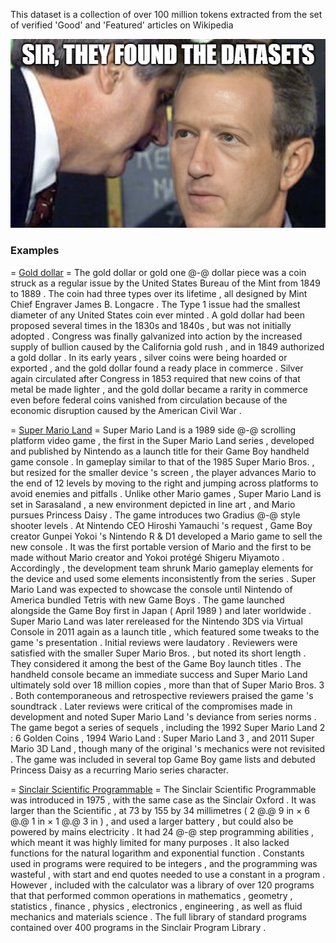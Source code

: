 This dataset is a collection of over 100 million tokens extracted from the set of verified 'Good' and 'Featured' articles on Wikipedia

![](memes/the-datasets.jpg)
### Examples

= [Gold dollar](https://en.wikipedia.org/wiki/Gold_dollar) =
 The gold dollar or gold one @-@ dollar piece was a coin struck as a regular issue by the United States Bureau of the Mint from 1849 to 1889 . The coin had three types over its lifetime , all designed by Mint Chief Engraver James B. Longacre . The Type 1 issue had the smallest diameter of any United States coin ever minted .
 A gold dollar had been proposed several times in the 1830s and 1840s , but was not initially adopted . Congress was finally galvanized into action by the increased supply of bullion caused by the California gold rush , and in 1849 authorized a gold dollar . In its early years , silver coins were being hoarded or exported , and the gold dollar found a ready place in commerce . Silver again circulated after Congress in 1853 required that new coins of that metal be made lighter , and the gold dollar became a rarity in commerce even before federal coins vanished from circulation because of the economic disruption caused by the American Civil War .

= [Super Mario Land](https://en.wikipedia.org/wiki/Super_Mario_Land) =
 Super Mario Land is a 1989 side @-@ scrolling platform video game , the first in the Super Mario Land series , developed and published by Nintendo as a launch title for their Game Boy handheld game console . In gameplay similar to that of the 1985 Super Mario Bros. , but resized for the smaller device 's screen , the player advances Mario to the end of 12 levels by moving to the right and jumping across platforms to avoid enemies and pitfalls . Unlike other Mario games , Super Mario Land is set in Sarasaland , a new environment depicted in line art , and Mario pursues Princess Daisy . The game introduces two Gradius @-@ style shooter levels .
 At Nintendo CEO Hiroshi Yamauchi 's request , Game Boy creator Gunpei Yokoi 's Nintendo R & D1 developed a Mario game to sell the new console . It was the first portable version of Mario and the first to be made without Mario creator and Yokoi protégé Shigeru Miyamoto . Accordingly , the development team shrunk Mario gameplay elements for the device and used some elements inconsistently from the series . Super Mario Land was expected to showcase the console until Nintendo of America bundled Tetris with new Game Boys . The game launched alongside the Game Boy first in Japan ( April 1989 ) and later worldwide . Super Mario Land was later rereleased for the Nintendo 3DS via Virtual Console in 2011 again as a launch title , which featured some tweaks to the game 's presentation .
 Initial reviews were laudatory . Reviewers were satisfied with the smaller Super Mario Bros. , but noted its short length . They considered it among the best of the Game Boy launch titles . The handheld console became an immediate success and Super Mario Land ultimately sold over 18 million copies , more than that of Super Mario Bros. 3 . Both contemporaneous and retrospective reviewers praised the game 's soundtrack . Later reviews were critical of the compromises made in development and noted Super Mario Land 's deviance from series norms . The game begot a series of sequels , including the 1992 Super Mario Land 2 : 6 Golden Coins , 1994 Wario Land : Super Mario Land 3 , and 2011 Super Mario 3D Land , though many of the original 's mechanics were not revisited . The game was included in several top Game Boy game lists and debuted Princess Daisy as a recurring Mario series character.

= [Sinclair Scientific Programmable](https://en.wikipedia.org/wiki/Sinclair_Scientific#Sinclair_Scientific_Programmable) =
 The Sinclair Scientific Programmable was introduced in 1975 , with the same case as the Sinclair Oxford . It was larger than the Scientific , at 73 by 155 by 34 millimetres ( 2 @.@ 9 in × 6 @.@ 1 in × 1 @.@ 3 in ) , and used a larger  battery , but could also be powered by mains electricity .
 It had 24 @-@ step programming abilities , which meant it was highly limited for many purposes . It also lacked functions for the natural logarithm and exponential function . Constants used in programs were required to be integers , and the programming was wasteful , with start and end quotes needed to use a constant in a program .
 However , included with the calculator was a library of over 120 programs that that performed common operations in mathematics , geometry , statistics , finance , physics , electronics , engineering , as well as fluid mechanics and materials science . The full library of standard programs contained over 400 programs in the Sinclair Program Library .